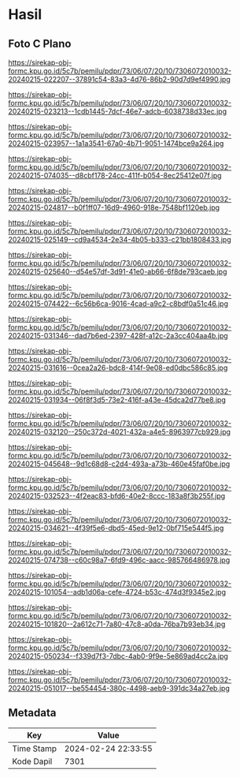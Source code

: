 # Hasil

## Foto C Plano

https://sirekap-obj-formc.kpu.go.id/5c7b/pemilu/pdpr/73/06/07/20/10/7306072010032-20240215-022207--37891c54-83a3-4d76-86b2-90d7d9ef4990.jpg

https://sirekap-obj-formc.kpu.go.id/5c7b/pemilu/pdpr/73/06/07/20/10/7306072010032-20240215-023213--1cdb1445-7dcf-46e7-adcb-6038738d33ec.jpg

https://sirekap-obj-formc.kpu.go.id/5c7b/pemilu/pdpr/73/06/07/20/10/7306072010032-20240215-023957--1a1a3541-67a0-4b71-9051-1474bce9a264.jpg

https://sirekap-obj-formc.kpu.go.id/5c7b/pemilu/pdpr/73/06/07/20/10/7306072010032-20240215-074035--d8cbf178-24cc-411f-b054-8ec25412e07f.jpg

https://sirekap-obj-formc.kpu.go.id/5c7b/pemilu/pdpr/73/06/07/20/10/7306072010032-20240215-024817--b0f1ff07-16d9-4960-918e-7548bf1120eb.jpg

https://sirekap-obj-formc.kpu.go.id/5c7b/pemilu/pdpr/73/06/07/20/10/7306072010032-20240215-025149--cd9a4534-2e34-4b05-b333-c21bb1808433.jpg

https://sirekap-obj-formc.kpu.go.id/5c7b/pemilu/pdpr/73/06/07/20/10/7306072010032-20240215-025640--d54e57df-3d91-41e0-ab66-6f8de793caeb.jpg

https://sirekap-obj-formc.kpu.go.id/5c7b/pemilu/pdpr/73/06/07/20/10/7306072010032-20240215-074422--6c56b6ca-9016-4cad-a9c2-c8bdf0a51c46.jpg

https://sirekap-obj-formc.kpu.go.id/5c7b/pemilu/pdpr/73/06/07/20/10/7306072010032-20240215-031346--dad7b6ed-2397-428f-a12c-2a3cc404aa4b.jpg

https://sirekap-obj-formc.kpu.go.id/5c7b/pemilu/pdpr/73/06/07/20/10/7306072010032-20240215-031616--0cea2a26-bdc8-414f-9e08-ed0dbc586c85.jpg

https://sirekap-obj-formc.kpu.go.id/5c7b/pemilu/pdpr/73/06/07/20/10/7306072010032-20240215-031934--06f8f3d5-73e2-416f-a43e-45dca2d77be8.jpg

https://sirekap-obj-formc.kpu.go.id/5c7b/pemilu/pdpr/73/06/07/20/10/7306072010032-20240215-032120--250c372d-4021-432a-a4e5-8963977cb929.jpg

https://sirekap-obj-formc.kpu.go.id/5c7b/pemilu/pdpr/73/06/07/20/10/7306072010032-20240215-045648--9d1c68d8-c2d4-493a-a73b-460e45faf0be.jpg

https://sirekap-obj-formc.kpu.go.id/5c7b/pemilu/pdpr/73/06/07/20/10/7306072010032-20240215-032523--4f2eac83-bfd6-40e2-8ccc-183a8f3b255f.jpg

https://sirekap-obj-formc.kpu.go.id/5c7b/pemilu/pdpr/73/06/07/20/10/7306072010032-20240215-034621--4f39f5e6-dbd5-45ed-9e12-0bf715e544f5.jpg

https://sirekap-obj-formc.kpu.go.id/5c7b/pemilu/pdpr/73/06/07/20/10/7306072010032-20240215-074738--c60c98a7-6fd9-496c-aacc-985766486978.jpg

https://sirekap-obj-formc.kpu.go.id/5c7b/pemilu/pdpr/73/06/07/20/10/7306072010032-20240215-101054--adb1d06a-cefe-4724-b53c-474d3f9345e2.jpg

https://sirekap-obj-formc.kpu.go.id/5c7b/pemilu/pdpr/73/06/07/20/10/7306072010032-20240215-101820--2a612c71-7a80-47c8-a0da-76ba7b93eb34.jpg

https://sirekap-obj-formc.kpu.go.id/5c7b/pemilu/pdpr/73/06/07/20/10/7306072010032-20240215-050234--f339d7f3-7dbc-4ab0-9f9e-5e869ad4cc2a.jpg

https://sirekap-obj-formc.kpu.go.id/5c7b/pemilu/pdpr/73/06/07/20/10/7306072010032-20240215-051017--be554454-380c-4498-aeb9-391dc34a27eb.jpg


## Metadata

| Key        | Value               |
| ---------- | ------------------- |
| Time Stamp | 2024-02-24 22:33:55 |
| Kode Dapil | 7301                |



